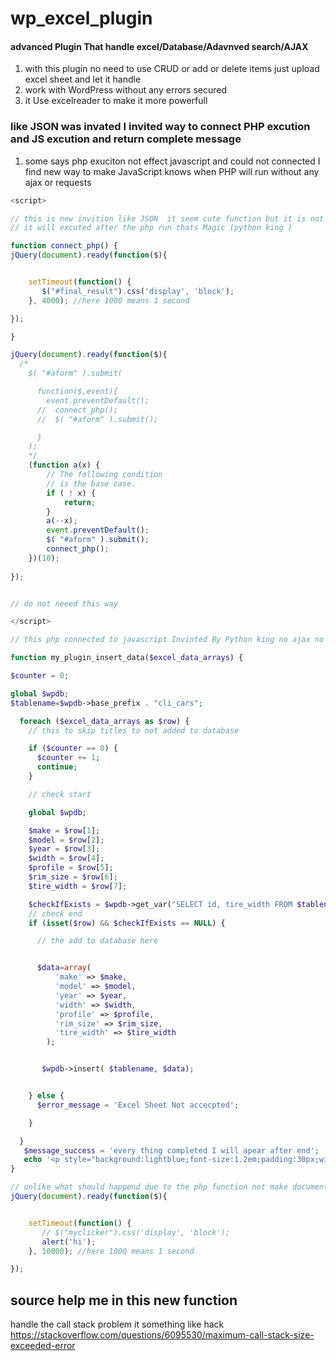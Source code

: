 # wp_excel_plugin

#### advanced Plugin That handle excel/Database/Adavnved search/AJAX 

1. with this plugin no need to use CRUD or add or delete items just upload excel sheet and let it handle 
2. work with WordPress without any errors secured
3. it Use excelreader to make it more powerfull 


### like JSON was invated I invited way to connect PHP excution and JS excution and return complete message

1. some says php exuciton not effect javascript and could not connected I find new way to make JavaScript knows when PHP will run without any ajax or requests

```javascript
<script>

// this is new invition like JSON  it seem cute function but it is not
// it will excuted after the php run thats Magic (python king )

function connect_php() {
jQuery(document).ready(function($){


    setTimeout(function() {
       $("#final_result").css('display', 'block');
    }, 4000); //here 1000 means 1 second

});

}

jQuery(document).ready(function($){
  /*
    $( "#aform" ).submit(

      function($,event){
        event.preventDefault();
      //  connect_php();
      //  $( "#aform" ).submit();

      }
    );
    */
    (function a(x) {
        // The following condition
        // is the base case.
        if ( ! x) {
            return;
        }
        a(--x);
        event.preventDefault();
        $( "#aform" ).submit();
        connect_php();
    })(10);
    
});


// do not neeed this way

</script>

```



```php
// this php connected to javascript Invinted By Python king no ajax no connect Just Adavnaced brain

function my_plugin_insert_data($excel_data_arrays) {

$counter = 0;

global $wpdb;
$tablename=$wpdb->base_prefix . "cli_cars";

  foreach ($excel_data_arrays as $row) {
    // this to skip titles to not added to database

    if ($counter == 0) {
      $counter += 1;
      continue;
    }

    // check start

    global $wpdb;

    $make = $row[1];
    $model = $row[2];
    $year = $row[3];
    $width = $row[4];
    $profile = $row[5];
    $rim_size = $row[6];
    $tire_width = $row[7];

    $checkIfExists = $wpdb->get_var("SELECT id, tire_width FROM $tablename WHERE year = '$year' AND make='$make' AND model='$model'");
    // check end
    if (isset($row) && $checkIfExists == NULL) {

      // the add to database here


      $data=array(
          'make' => $make,
          'model' => $model,
          'year' => $year,
          'width' => $width,
          'profile' => $profile,
          'rim_size' => $rim_size,
          'tire_width' => $tire_width
        );


       $wpdb->insert( $tablename, $data);


    } else {
      $error_message = 'Excel Sheet Not accecpted';

    }

  }
   $message_success = 'every thing completed I will apear after end';
   echo '<p style="background:lightblue;font-size:1.2em;padding:30px;width:300px;">'. $message_success .'</p>';
}
```



```javascript 
// unlike what should happend due to the php function not make document ready this will fired after the php function and for loop complete
jQuery(document).ready(function($){


    setTimeout(function() {
       // $("myclicker").css('display', 'block');
       alert('hi');
    }, 10000); //here 1000 means 1 second

});
```

## source help me in this new function
handle the call stack problem it something like hack
https://stackoverflow.com/questions/6095530/maximum-call-stack-size-exceeded-error
